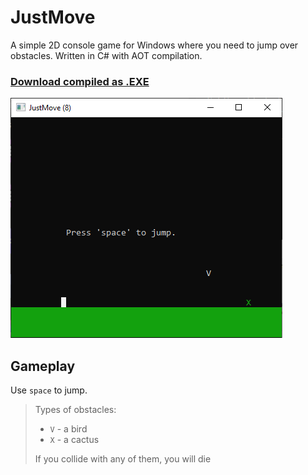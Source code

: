 # JustMove
A simple 2D console game for Windows where you need to jump over obstacles. Written in C# with AOT compilation.

### [Download compiled as .EXE](https://github.com/DosX-dev/JustMove-game/releases/tag/Builds)

![](justmove.png)

## Gameplay
Use `space` to jump.

> Types of obstacles:
> * `V` - a bird
> * `X` - a cactus
>
> If you collide with any of them, you will die